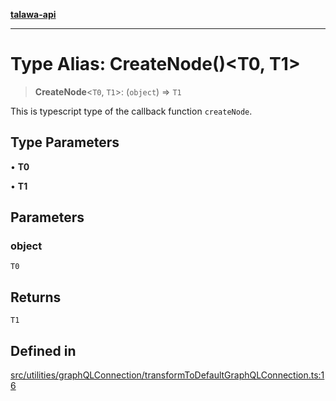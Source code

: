 [**talawa-api**](../../../../README.md)

***

# Type Alias: CreateNode()\<T0, T1\>

> **CreateNode**\<`T0`, `T1`\>: (`object`) => `T1`

This is typescript type of the callback function `createNode`.

## Type Parameters

• **T0**

• **T1**

## Parameters

### object

`T0`

## Returns

`T1`

## Defined in

[src/utilities/graphQLConnection/transformToDefaultGraphQLConnection.ts:16](https://github.com/Suyash878/talawa-api/blob/095e6964ce2a06c1c30d1acf81b6162203f1db91/src/utilities/graphQLConnection/transformToDefaultGraphQLConnection.ts#L16)
